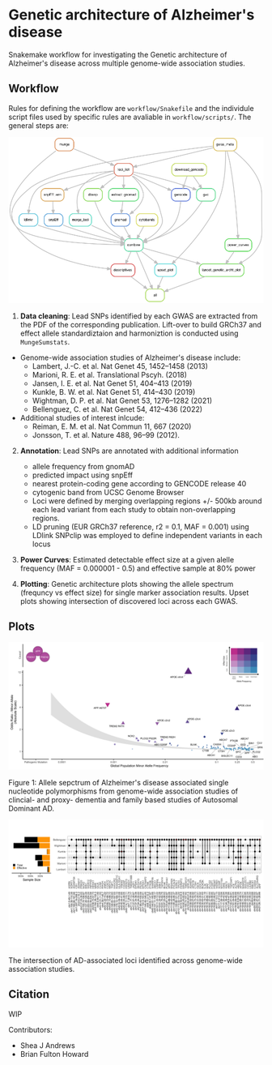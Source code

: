 # Genetic architecture of Alzheimer's disease

Snakemake workflow for investigating the Genetic architecture of Alzheimer's disease across multiple genome-wide association studies. 

## Workflow

Rules for defining the workflow are `workflow/Snakefile` and the individule script files used by specific rules are avaliable in `workflow/scripts/`. The general steps are: 

![workflow](images/dag.png)

1. **Data cleaning**: Lead SNPs identified by each GWAS are extracted from the PDF of the corresponding publication. Lift-over to build GRCh37 and effect allele standardiztaion and harmoniztion is conducted using `MungeSumstats`.
- Genome-wide association studies of Alzheimer's disease include: 
    - Lambert, J.-C. et al. Nat Genet 45, 1452–1458 (2013)
    - Marioni, R. E. et al. Translational Pscyh. (2018)
    - Jansen, I. E. et al. Nat Genet 51, 404–413 (2019)
    - Kunkle, B. W. et al. Nat Genet 51, 414–430 (2019)
    - Wightman, D. P. et al. Nat Genet 53, 1276–1282 (2021)
    - Bellenguez, C. et al. Nat Genet 54, 412–436 (2022)
- Additional studies of interest inlcude: 
    - Reiman, E. M. et al. Nat Commun 11, 667 (2020)
    - Jonsson, T. et al. Nature 488, 96–99 (2012).

2. **Annotation**: Lead SNPs are annotated with additional information
    - allele frequency from gnomAD 
    - predicted impact using snpEff
    - nearest protein-coding gene according to GENCODE release 40
    - cytogenic band from UCSC Genome Browser
    - Loci were defined by merging overlapping regions +/- 500kb around each lead variant from each study to obtain non-overlapping regions. 
    - LD pruning (EUR GRCh37 reference, r2 = 0.1, MAF = 0.001) using LDlink SNPclip was employed to define independent variants in each locus

3. **Power Curves**: Estimated detectable effect size at a given alelle frequency (MAF = 0.000001 - 0.5) and effective sample at 80% power

4. **Plotting**: Genetic architecture plots showing the allele spectrum (frequncy vs effect size) for single marker association results. Upset plots showing intersection of discovered loci across each GWAS. 


## Plots 


![Architecture Plot](results/plots/Lancet_AD_GeneticArcht_Abs.png)

Figure 1: Allele sepctrum of Alzheimer's disease associated single nucleotide polymorphisms from genome-wide association studies of clincial- and proxy- dementia and family based studies of Autosomal Dominant AD. 


![Upset Plot](results/plots/adgwas_upset.png)

The intersection of AD-associated loci identified across genome-wide association studies.

## Citation 

WIP 

Contributors: 
- Shea J Andrews 
- Brian Fulton Howard